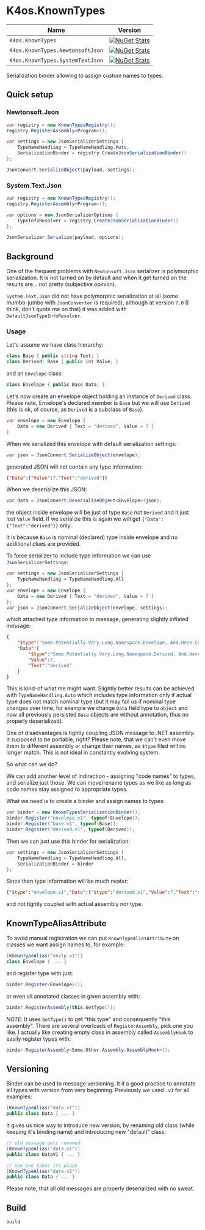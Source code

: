 # K4os.KnownTypes

| Name                             | Version                                                                                                                                            |
|----------------------------------|----------------------------------------------------------------------------------------------------------------------------------------------------|
| `K4os.KnownTypes`                | [![NuGet Stats](https://img.shields.io/nuget/v/K4os.KnownTypes.svg)](https://www.nuget.org/packages/K4os.KnownTypes)                               |
| `K4os.KnownTypes.NewtonsoftJson` | [![NuGet Stats](https://img.shields.io/nuget/v/K4os.KnownTypes.NewtonsoftJson.svg)](https://www.nuget.org/packages/K4os.KnownTypes.NewtonsoftJson) |
| `K4os.KnownTypes.SystemTextJson` | [![NuGet Stats](https://img.shields.io/nuget/v/K4os.KnownTypes.SystemTextJson.svg)](https://www.nuget.org/packages/K4os.KnownTypes.SystemTextJson) | 

Serialization binder allowing to assign custom names to types.

## Quick setup

### Newtonsoft.Json

```csharp
var registry = new KnownTypesRegistry();
registry.RegisterAssembly<Program>();

var settings = new JsonSerializerSettings {
    TypeNameHandling = TypeNameHandling.Auto,
    SerializationBinder = registry.CreateJsonSerializationBinder()
};

JsonConvert.SerializeObject(payload, settings);
```

### System.Text.Json

```csharp
var registry = new KnownTypesRegistry();
registry.RegisterAssembly<Program>();

var options = new JsonSerializerOptions {
    TypeInfoResolver = registry.CreateJsonSerializationBinder()
};

JsonSerializer.Serialize(payload, options);
```

## Background

One of the frequent problems with `Newtonsoft.Json` serializer is polymorphic serialization. 
It is not turned on by default and when it get turned on the results are... not pretty (subjective opinion).

`System.Text.Json` did not have polymorphic serialization at all (some mumbo-jumbo with `JsonConverter` is required), 
although at version `7.0` (I think, don't quote me on that) it was added with `DefaultJsonTypeInfoResolver`.

### Usage

Let's assume we have class hierarchy:

```csharp
class Base { public string Text; }
class Derived: Base { public int Value; }
```

and an `Envelope` class:

```csharp
class Envelope { public Base Data; }
```

Let's now create an envelope object holding an instance of `Derived` class. Please note, Envelope's declared member is `Base` but we will use `Derived` (this is ok, of course, as `Derived` is a subclass of `Base`).

```csharp
var envelope = new Envelope {
    Data = new Derived { Text = "derived", Value = 7 }
}
```

When we serialized this envelope with default serialization settings:

```csharp
var json = JsonConvert.SerializeObject(envelope);
```

generated JSON will not contain any type information:

```json
{"Data":{"Value":7,"Text":"derived"}}
```

When we deserialize this JSON:

```csharp
var data = JsonConvert.DeserializeObject<Envelope>(json);
```

the object inside envelope will be just of type `Base` not `Derived` and it just lost `Value` field. If we serialize this is again we will get `{"Data":{"Text":"derived"}}` only.

It is because `Base` is nominal (declared) type inside envelope and no additional clues are provided.

To force serializer to include type information we can use `JsonSerializerSettings`:

```csharp
var settings = new JsonSerializerSettings {
    TypeNameHandling = TypeNameHandling.All
};
var envelope = new Envelope {
    Data = new Derived { Text = "derived", Value = 7 }
};
var json = JsonConvert.SerializeObject(envelope, settings);
```

which attached type information to message, generating slightly inflated message:

```json
{
    "$type":"Some.Potentially.Very.Long.Namespace.Envelope, And.Here.Comes.Assembly.Name",
    "Data":{
        "$type":"Some.Potentially.Very.Long.Namespace.Derived, And.Here.Comes.Assembly.Name",
        "Value":7,
        "Text":"derived"
    }
}
```

This is kind-of what me might want. Slightly better results can be achieved with `TypeNameHandling.Auto` which includes type information only if actual type does not match nominal type (but it may fail us if nominal type changes over time, for example we change `Data` field type to `object` and now all previously persisted `Base` objects are without annotation, thus no properly deserialized).

One of disadvantages is tightly coupling JSON message to .NET assembly. It supposed to be portable, right? Please note, that we can't even move them to different assembly or change their names, as `$type` filed will no longer match. This is not ideal in constantly evolving system.

So what can we do?

We can add another level of indirection - assigning "code names" to types, and serialize just those. We can move/rename types as we like as long as code names stay assigned to appropriate types.

What we need is to create a binder and assign names to types:

```csharp
var binder = new KnownTypesSerializationBinder();
binder.Register("envelope.v1", typeof(Envelope));
binder.Register("base.v1", typeof(Base));
binder.Register("derived.v1", typeof(Derived));
```

Then we can just use this binder for serialization:

```csharp
var settings = new JsonSerializerSettings {
    TypeNameHandling = TypeNameHandling.All,
    SerializationBinder = binder
};
```

Since then type information will be much neater:

```json
{"$type":"envelope.v1","Data":{"$type":"derived.v1","Value":7,"Text":"derived"}}
```

and not tightly coupled with actual assembly nor type.


## KnownTypeAliasAttribute

To avoid manual registration we can put `KnownTypeAliasAttribute` on classes we want assign names to, for example:

```csharp
[KnownTypeAlias("envlp.v1")]
class Envelope { ... }
```

and register type with just:

```csharp
binder.Register<Envelope>();
```

or even all annotated classes in given assembly with:

```csharp
binder.RegisterAssembly(this.GetType());
```

*NOTE*: It uses `GetType()` to get "this type" and consequently "this assembly". There are several overloads of `RegisterAssembly`, pick one you like. I actually like creating empty class in assembly called `AssemblyHook` to easily register types with:

```csharp
binder.RegisterAssembly<Some.Other.Assembly.AssemblyHook>();
```

## Versioning

Binder can be used to message versioning. It it a good practice to annotate all types with version from very beginning. Previously we used `.v1` for all examples:

```csharp
[KnownTypeAlias("data.v1")]
public class Data { ... }
```

It gives us nice way to introduce new version, by renaming old class (while keeping it's binding name) and introducing new "default" class:

```csharp
// old message gets renamed
[KnownTypeAlias("data.v1")]
public class DataV1 { ... }

// new one takes its place
[KnownTypeAlias("data.v2")]
public class Data { ... }
```

Please note, that all old messages are properly deserialized with no sweat.

## Build

```shell
build
```
